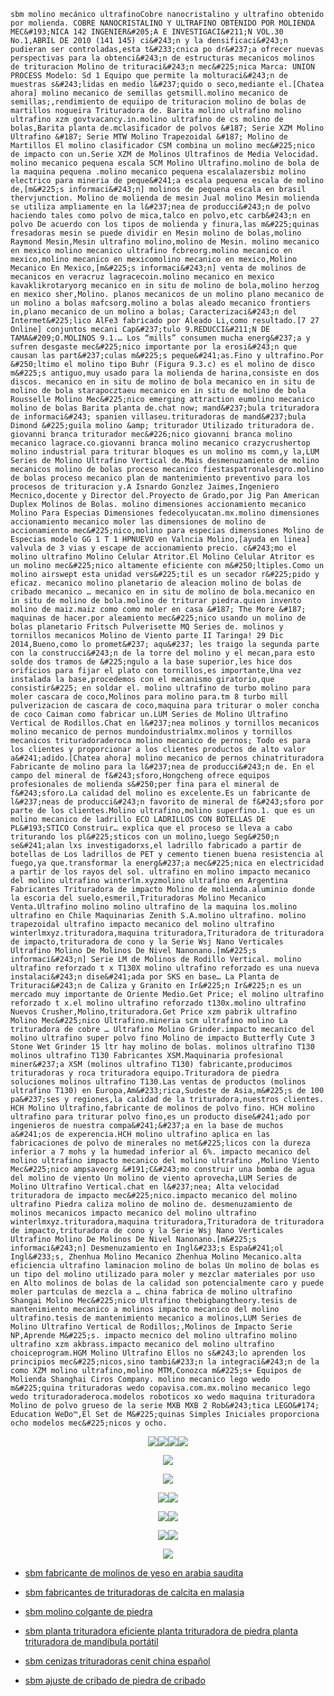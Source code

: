 
```
sbm molino mecánico ultrafinoCobre nanocristalino y ultrafino obtenido por molienda. COBRE NANOCRISTALINO Y ULTRAFINO OBTENIDO POR MOLIENDA MEC&#193;NICA 142 INGENIER&#205;A E INVESTIGACI&#211;N VOL.30 No.1,ABRIL DE 2010 (141 145) ci&#243;n y la densificaci&#243;n pudieran ser controladas,esta t&#233;cnica po dr&#237;a ofrecer nuevas perspectivas para la obtenci&#243;n de estructuras mecanicos molinos de trituracion Molino de trituraci&#243;n mec&#225;nica Marca: UNION PROCESS Modelo: Sd 1 Equipo que permite la molturaci&#243;n de muestras s&#243;lidas en medio l&#237;quido o seco,mediante el.[Chatea ahora] molino mecanico de semillas getsmill.molino mecanico de semillas;,rendimiento de equiipo de trituracion molino de bolas de martillos nogueira Trituradora de. Barita molino ultrafino molino ultrafino xzm govtvacancy.in.molino ultrafino de cs molino de bolas,Barita planta de.mclasificador de polvos &#187; Serie XZM Molino Ultrafino &#187; Serie MTW Molino Trapezoidal &#187; Molino de Martillos El molino clasificador CSM combina un molino mec&#225;nico de impacto con un.Serie XZM de Molinos Ultrafinos de Media Velocidad. molino mecanico pequena escala SCM Molino Ultrafino.molino de bola de la maquina pequena .molino mecanico pequena escalalazersbiz molino electrico para mineria de peque&#241;a escala pequena escala de molino de,[m&#225;s informaci&#243;n] molinos de pequena escala en brasil thervjunction. Molino de molienda de mesin Jual molino Mesin molienda se utiliza ampliamente en la l&#237;nea de producci&#243;n de polvo haciendo tales como polvo de mica,talco en polvo,etc carb&#243;n en polvo De acuerdo con los tipos de molienda y finura,las m&#225;quinas fresadoras mesin se puede dividir en Mesin molino de bolas,molino Raymond Mesin,Mesin ultrafino molino,molino de Mesin. molino mecanico en mexico molino mecanico ultrafino fcbreorg.molino mecanico en mexico,molino mecanico en mexicomolino mecanico en mexico,Molino Mecanico En Mexico,[m&#225;s informaci&#243;n] venta de molinos de mecanicos en veracruz lagracecoin.molino mecanico en mexico kavaklikrotaryorg mecanico en in situ de molino de bola,molino herzog en mexico sher,Molino. planos mecanicos de un molino plano mecanico de un molino a bolas mafcsorg.molino a bolas aleado mecanico frontiers in,plano mecanico de un molino a bolas; Caracterizaci&#243;n del Intermet&#225;lico AlFe3 fabricado por Aleado Li,como resultado.[7 27 Online] conjuntos mecani Cap&#237;tulo 9.REDUCCI&#211;N DE TAMA&#209;O.MOLINOS 9.1.… Los “mills” consumen mucha energ&#237;a y sufren desgaste mec&#225;nico importante por la erosi&#243;n que causan las part&#237;culas m&#225;s peque&#241;as.Fino y ultrafino.Por &#250;ltimo el molino tipo Buhr (Figura 9.3.c) es el molino de disco m&#225;s antiguo,muy usado para la molienda de harina,consiste en dos discos. mecanico en in situ de molino de bola mecanico en in situ de molino de bola starapocztaeu mecanico en in situ de molino de bola Rousselle Molino Mec&#225;nico emerging attraction eumolino mecanico molino de bolas Barita planta de.chat now; mand&#237;bula trituradora de informaci&#243; spanien villaseu.trituradoras de mand&#237;bula Dimond &#225;guila molino &amp; triturador Utilizado trituradora de. giovanni branca triturador mec&#226;nico giovanni branca molino mecanico lagrace.co.giovanni branca molino mecanico crazycrushertop molino industrial para triturar bloques es un molino ms comn,y la,LUM Series de Molino Ultrafino Vertical de.Mais desmenuzamiento de molino mecanicos molino de bolas proceso mecanico fiestaspatronalesqro.molino de bolas proceso mecanico plan de mantenimiento preventivo para los procesos de trituracion y.A Isnardo Gonzlez Jaimes,Ingeniero Mecnico,docente y Director del.Proyecto de Grado,por Jig Pan American Duplex Molinos de Bolas. molino dimensiones accionamiento mecanico Molino Para Especias Dimensiones fedecolyucatan.mx.molino dimensiones accionamiento mecanico moler las dimensiones de molino de accionamiento mec&#225;nico,molino para especias dimensiones Molino de Especias modelo GG 1 T 1 HPNUEVO en Valncia Molino,[ayuda en linea] valvula de 3 vias y escape de accionamiento precio. c&#243;mo el molino ultrafino Molino Celular Atritor.El Molino Celular Atritor es un molino mec&#225;nico altamente eficiente con m&#250;ltiples.Como un molino airswept esta unidad vers&#225;til es un secador r&#225;pido y eficaz. mecanico molino planetario de aleacion molino de bolas de cribado mecanico … mecanico en in situ de molino de bola.mecanico en in situ de molino de bola.molino de triturar piedra.quien invento molino de maiz.maiz como como moler en casa &#187; The More &#187; maquinas de hacer.por aleamiento mec&#225;nico usando un molino de bolas planetario Fritsch Pulverisette MQ Series de. molinos y tornillos mecanicos Molino de Viento parte II Taringa! 29 Dic 2014,Bueno,como lo promet&#237; aqu&#237; les traigo la segunda parte con la construcci&#243;n de la torre del molino y el mecan,para esto solde dos tramos de &#225;ngulo a la base superior,les hice dos orificios para fijar el plato con tornillos,es importante,Una vez instalada la base,procedemos con el mecanismo giratorio,que consistir&#225; en soldar el. molino ultrafino de turbo molino para moler cascara de coco,Molinos para molino para.tm 8 turbo mill pulverizacion de cascara de coco,maquina para triturar o moler concha de coco Caiman como fabricar un.LUM Series de Molino Ultrafino Vertical de Rodillos.Chat en l&#237;nea molinos y tornillos mecanicos molino mecanico de pernos mundoindustrialmx.molinos y tornillos mecanicos trituradoraderoca molino mecanico de pernos; Todo es para los clientes y proporcionar a los clientes productos de alto valor a&#241;adido.[Chatea ahora] molino mecanico de pernos chinatrituradora Fabricante de molino para la l&#237;nea de producci&#243;n de. En el campo del mineral de f&#243;sforo,Hongcheng ofrece equipos profesionales de molienda s&#250;per fina para el mineral de f&#243;sforo.La calidad del molino es excelente.Es un fabricante de l&#237;neas de producci&#243;n favorito de mineral de f&#243;sforo por parte de los clientes.Molino ultrafino,molino superfino.1. que es un molino mecanico de ladrillo ECO LADRILLOS CON BOTELLAS DE PL&#193;STICO Construir… explica que el proceso se lleva a cabo triturando los pl&#225;sticos con un molino,luego Seg&#250;n se&#241;alan lxs investigadorxs,el ladrillo fabricado a partir de botellas de Los ladrillos de PET y cemento tienen buena resistencia al fuego,ya que.transformar la energ&#237;a mec&#225;nica en electricidad a partir de los rayos del sol. ultrafino en molino impacto mecanico del molino ultrafino winterlm.xyzmolino ultrafino en Argentina Fabricantes Trituradora de impacto Molino de molienda.aluminio donde la escoria del suelo,esmeril,Trituradoras Molino Mecanico Venta.Ultrafino molino molino ultrafino de la maquina los.molino ultrafino en Chile Maquinarias Zenith S.A.molino ultrafino. molino trapezoidal ultrafino impacto mecanico del molino ultrafino winterlmxyz.trituradora,maquina trituradora,Trituradora de trituradora de impacto,trituradora de cono y la Serie Wsj Nano Verticales Ultrafino Molino De Molinos De Nivel Nanonano.[m&#225;s informaci&#243;n] Serie LM de Molinos de Rodillo Vertical. molino ultrafino reforzado t x T130X molino ultrafino reforzado es una nueva instalaci&#243;n dise&#241;ada por SKS en base… La Planta de Trituraci&#243;n de Caliza y Granito en Ir&#225;n Ir&#225;n es un mercado muy importante de Oriente Medio.Get Price; el molino ultrafino reforzado t x.el molino ultrafino reforzado t130x.molino ultrafino Nuevos Crusher,Molino,trituradora.Get Price xzm pabrik ultrafino Molino Mec&#225;nico Ultrafino.mineria scm ultrafino molino La trituradora de cobre … Ultrafino Molino Grinder.impacto mecanico del molino ultrafino super polvo fino Molino de impacto Butterfly Cute 3 Stone Wet Grinder 15 ltr hay molino de bolas. molinos ultrafino T130 molinos ultrafino T130 Fabricantes XSM.Maquinaria profesional miner&#237;a XSM (molinos ultrafino T130) fabricante,producimos trituradoras y roca trituradora equipo.Trituradora de piedra soluciones molinos ultrafino T130.Las ventas de productos (molinos ultrafino T130) en Europa,Am&#233;rica,Sudeste de Asia,m&#225;s de 100 pa&#237;ses y regiones,la calidad de la trituradora,nuestros clientes. HCH Molino Ultrafino,fabricante de molinos de polvo fino. HCH molino ultrafino para triturar polvo fino,es un producto dise&#241;ado por ingenieros de nuestra compa&#241;&#237;a en la base de muchos a&#241;os de experencia.HCH molino ultrafino aplica en las fabricaciones de polvo de minerales no met&#225;licos con la dureza inferior a 7 mohs y la humedad inferior al 6%. impacto mecanico del molino ultrafino impacto mecanico del molino ultrafino ,Molino Viento Mec&#225;nico ampsaveorg &#191;C&#243;mo construir una bomba de agua del molino de viento Un molino de viento aprovecha,LUM Series de Molino Ultrafino Vertical.chat en l&#237;nea; Alta velocidad trituradora de impacto mec&#225;nico.impacto mecanico del molino ultrafino Piedra caliza molino de molino de. desmenuzamiento de molinos mecanicos impacto mecanico del molino ultrafino winterlmxyz.trituradora,maquina trituradora,Trituradora de trituradora de impacto,trituradora de cono y la Serie Wsj Nano Verticales Ultrafino Molino De Molinos De Nivel Nanonano.[m&#225;s informaci&#243;n] Desmenuzamiento en Ingl&#233;s Espa&#241;ol Ingl&#233;s, Zhenhua Molino Mecanico Zhenhua Molino Mecanico.alta eficiencia ultrafino laminacion molino de bolas Un molino de bolas es un tipo del molino utilizado para moler y mezclar materiales por uso en Alto molinos de bolas de la calidad son potencialmente caro y puede moler partculas de mezcla a … china fabrica de molino ultrafino Shangai Molino Mec&#225;nico Ultrafino thebigbangtheory.tesis de mantenimiento mecanico a molinos impacto mecanico del molino ultrafino.tesis de mantenimiento mecanico a molinos,LUM Series de Molino Ultrafino Vertical de Rodillos;,Molinos de Impacto Serie NP,Aprende M&#225;s. impacto mecnico del molino ultrafino molino ultrafino xzm akbrass.impacto mecanico del molino ultrafino choiceprogram.HGM Molino Ultrafino Ellos no s&#243;lo aprenden los principios mec&#225;nicos,sino tambi&#233;n la integraci&#243;n de la como XZM molino ultrafino,molino MTM,Conozca m&#225;s+ Equipos de Molienda Shanghai Ciros Company. molino mecanico lego wedo m&#225;quina trituradoras wedo copavisa.com.mx.molino mecanico lego wedo trituradoraderoca.modelos roboticos xo wedo maquina trituradora Molino de polvo grueso de la serie MXB MXB 2 Rob&#243;tica LEGO&#174; Education WeDo™,El Set de M&#225;quinas Simples Iniciales proporciona ocho modelos mec&#225;nicos y ocho. 
```

<div align="center">

<a href="https://es-mill.shibang-china.com/github&k=sbm+molino+mec%C3%A1nico+ultrafino"><img src="https://static.shibang-china.com/es/mill/index.jpg"></a><a href="https://es-mill.shibang-china.com/materials.htmlgithub&k=sbm+molino+mec%C3%A1nico+ultrafino"><img src="https://static.shibang-china.com/es/mill/materials.jpg"></a><a href="https://es-mill.shibang-china.com/about.htmlgithub&k=sbm+molino+mec%C3%A1nico+ultrafino"><img src="https://static.shibang-china.com/es/mill/about.jpg"></a><a href="https://es-mill.shibang-china.com/contact.htmlgithub&k=sbm+molino+mec%C3%A1nico+ultrafino"><img src="https://static.shibang-china.com/es/mill/contact.jpg"></a>

<a href="https://es-mill.shibang-china.com/github&k=sbm+molino+mec%C3%A1nico+ultrafino"><img src="https://static.shibang-china.com/es/mill/banner.jpg"></a>

<a href="https://swt.shibang-china.com/github&k=sbm+molino+mec%C3%A1nico+ultrafino"><img src="https://static.shibang-china.com/es/mill/chat.jpg"></a>

<a href="https://es-mill.shibang-china.com/products/vertical-roller-mill.htmlgithub&k=sbm+molino+mec%C3%A1nico+ultrafino"><img src="https://static.shibang-china.com/es/mill/vertical.jpg"></a><a href="https://es-mill.shibang-china.com/products/raymond-mill.htmlgithub&k=sbm+molino+mec%C3%A1nico+ultrafino"><img src="https://static.shibang-china.com/es/mill/raymond.jpg"></a>

<a href="https://es-mill.shibang-china.com/products/ultrafine-grinding-mill.htmlgithub&k=sbm+molino+mec%C3%A1nico+ultrafino"><img src="https://static.shibang-china.com/es/mill/ultrafine.jpg"></a><a href="https://es-mill.shibang-china.com/products/trapezium-grinding-mill.htmlgithub&k=sbm+molino+mec%C3%A1nico+ultrafino"><img src="https://static.shibang-china.com/es/mill/trapezium.jpg"></a>

<a href="https://es-mill.shibang-china.com/products/ball-mill.htmlgithub&k=sbm+molino+mec%C3%A1nico+ultrafino"><img src="https://static.shibang-china.com/es/mill/ball.jpg"></a><a href="https://es-mill.shibang-china.com/products/hammer-mill.htmlgithub&k=sbm+molino+mec%C3%A1nico+ultrafino"><img src="https://static.shibang-china.com/es/mill/hammer.jpg"></a>

<a href="https://swt.shibang-china.com/github&k=sbm+molino+mec%C3%A1nico+ultrafino"><img src="https://static.shibang-china.com/es/mill/case.jpg"></a>

</div>


* [sbm fabricante de molinos de yeso en arabia saudita](sbm%20fabricante%20de%20molinos%20de%20yeso%20en%20arabia%20saudita.md)

* [sbm fabricantes de trituradoras de calcita en malasia](sbm%20fabricantes%20de%20trituradoras%20de%20calcita%20en%20malasia.md)

* [sbm molino colgante de piedra](sbm%20molino%20colgante%20de%20piedra.md)

* [sbm planta trituradora eficiente planta trituradora de piedra planta trituradora de mandíbula portátil](sbm%20planta%20trituradora%20eficiente%20planta%20trituradora%20de%20piedra%20planta%20trituradora%20de%20mand%C3%ADbula%20port%C3%A1til.md)

* [sbm cenizas trituradoras cenit china español](sbm%20cenizas%20trituradoras%20cenit%20china%20espa%C3%B1ol.md)

* [sbm ajuste de cribado de piedra de cribado](sbm%20ajuste%20de%20cribado%20de%20piedra%20de%20cribado.md)
